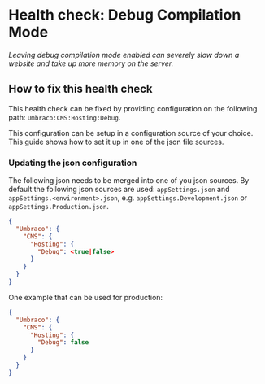 # Health check: Debug Compilation Mode

_Leaving debug compilation mode enabled can severely slow down a website and take up more memory on the server._

## How to fix this health check

This health check can be fixed by providing configuration on the following path: `Umbraco:CMS:Hosting:Debug`.

This configuration can be setup in a configuration source of your choice. This guide shows how to set it up in one of the json file sources.

### Updating the json configuration

The following json needs to be merged into one of you json sources. By default the following json sources are used: `appSettings.json` and `appSettings.<environment>.json`, e.g. `appSettings.Development.json` or `appSettings.Production.json`.

```json
{
  "Umbraco": {
    "CMS": {
      "Hosting": {
        "Debug": <true|false>
      }
    }
  }
}
```

One example that can be used for production:

```json
{
  "Umbraco": {
    "CMS": {
      "Hosting": {
        "Debug": false
      }
    }
  }
}
```
